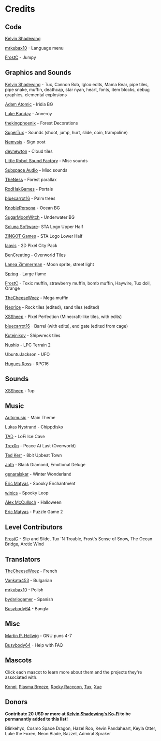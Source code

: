 # Credits

## Code

[Kelvin Shadewing](http://kelvinshadewing.net)

[mrkubax10](https://github.com/mrkubax10) - Language menu

[FrostC](https://www.youtube.com/channel/UCy9RpAf9M8icNBRXf3S6rmw) - Jumpy

## Graphics and Sounds

[Kelvin Shadewing](http://kelvinshadewing.net) - Tux, Cannon Bob, Igloo edits, Mama Bear, pipe tiles, pipe snake, muffin, deathcap, star nyan, heart, fonts, item blocks, debug graphics, elemental explosions

[Adam Atomic](http://www.adamatomic.com) - Iridia BG

[Luke Bunday](http://pixeljoint.com/p/43158.htm) - Anneroy

[thekingphoenix](https://opengameart.org/content/tileset-platform-forest) - Forest Decorations

[SuperTux](https://github.com/supertux/supertux) - Sounds (shoot, jump, hurt, slide, coin, trampoline)

[Nemysis](https://opengameart.org/users/nemisys) - Sign post

[devnewton](https://opengameart.org/users/devnewton) - Cloud tiles

[Little Robot Sound Factory](https://opengameart.org/content/8-bit-sound-effects-library) - Misc sounds

[Subspace Audio](https://opengameart.org/content/512-sound-effects-8-bit-style) - Misc sounds

[TheNess](https://opengameart.org/users/theness) - Forest parallax

[RodHakGames](https://opengameart.org/users/rodhakgames) - Portals

[bluecarrot16](https://opengameart.org/users/bluecarrot16) - Palm trees

[KnoblePersona](https://opengameart.org/users/knoblepersona) - Ocean BG

[SugarMoonWitch](http://sugarmoonwitch.com/) - Underwater BG

[Soluna Software](https://opengameart.org/users/soluna-software)-  STA Logo Upper Half

[ZiNGOT Games](https://opengameart.org/users/zingot) - STA Logo Lower Half

[Iaavis](https://opengameart.org/users/laavis) - 2D Pixel City Pack

[BenCreating](https://opengameart.org/users/bencreating) - Overworld Tiles

[Lanea Zimmerman](https://opengameart.org/users/sharm) - Moon sprite, street light

[Spring](https://opengameart.org/users/spring-spring) - Large flame

[FrostC](https://www.youtube.com/channel/UCy9RpAf9M8icNBRXf3S6rmw) - Toxic muffin, strawberry muffin, bomb muffin, Haywire, Tux doll, Orange

[TheCheeseWeez]() - Mega muffin

[Neorice](https://www.deviantart.com/neoriceisgood) - Rock tiles (edited), sand tiles (edited)

[XSSheep](https://www.minecraftforum.net/forums/mapping-and-modding-java-edition/resource-packs/1242533-pixel-perfection-now-with-polar-bears-1-11) - Pixel Perfection (Minecraft-like tiles, with edits)

[bluecarrot16](https://opengameart.org/users/bluecarrot16) - Barrel (with edits), end gate (edited from cage)

[Kutejnikov](https://opengameart.org/users/kutejnikov) - Shipwreck tiles

[Nushio](http://opengameart.org/users/nushio) - LPC Terrain 2

UbuntuJackson - UFO

[Hugues Ross](https://content.minetest.net/users/Hugues%20Ross/) - RPG16

## Sounds

[XSSheep](https://www.minecraftforum.net/forums/mapping-and-modding-java-edition/resource-packs/1242533-pixel-perfection-now-with-polar-bears-1-11) - 1up

## Music

[Automusic](https://www.youtube.com/watch?v=xPxCaCN_dCQ) - Main Theme

Lukas Nystrand - Chippdisko

[TAD](https://opengameart.org/users/tad) - LoFi Ice Cave

[Trex0n](https://opengameart.org/users/trex0n) - Peace At Last (Overworld)

[Ted Kerr](https://opengameart.org/users/wolfgang) - 8bit Upbeat Town

[Joth](https://opengameart.org/users/joth) - Black Diamond, Emotional Deluge

[genaralskar](https://opengameart.org/users/genaralskar) - Winter Wonderland

[Eric Matyas](https://soundimage.org) - Spooky Enchantment

[wipics](https://opengameart.org/users/wipics) - Spooky Loop

[Alex McCulloch](https://opengameart.org/users/pro-sensory) - Halloween

[Eric Matyas](https://soundimage.org/) - Puzzle Game 2

## Level Contributors

[FrostC](https://www.youtube.com/channel/UCy9RpAf9M8icNBRXf3S6rmw) - Slip and Slide, Tux 'N Trouble, Frost's Sense of Snow, The Ocean Bridge, Arctic Wind

## Translators

[TheCheeseWeez](https://github.com/TheTort) - French

[Vankata453](https://github.com/Vankata453) - Bulgarian

[mrkubax10](https://github.com/mrkubax10) - Polish

[bydariogamer](https://github.com/bydariogamer) - Spanish

[Busybody64](https://github.com/Busybody64) - Bangla

## Misc

[Martin P. Hellwig]() - GNU puns 4-7

[Busybody64](https://github.com/Busybody64) - Help with FAQ

## Mascots

Click each mascot to learn more about them and the projects they're associated with.

[Konqi](https://community.kde.org/Konqi), [Plasma Breeze](https://www.deviantart.com/sheeppony/art/Plasma-Breeze-814699638), [Rocky Raccoon](https://wiki.minix3.org/doku.php?id=mascot), [Tux](https://en.wikipedia.org/wiki/Tux_(mascot)), [Xue](https://docs.xfce.org/)

## Donors

**Contribute 20 USD or more at [Kelvin Shadewing's Ko-Fi](https://ko-fi.com/kelvinshadewing) to be permanantly added to this list!**

Blinkehyo, Cosmo Space Dragon, Hazel Roo, Kevin Pandaheart, Keyla Otter, Luke the Foxen, Neon Blade, Bazzel, Admiral Spraker
